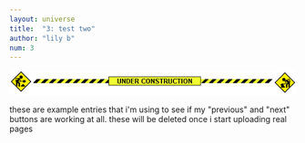 ```yaml
---
layout: universe
title:  "3: test two"
author: "lily b"
num: 3
---
```


<img src="/assets/img/construction.gif" alt="in construction" title="the eternal struggle">
<p>these are example entries that i'm using to see if my "previous" and "next" buttons are working at all. these will be deleted once i start uploading real pages</p>